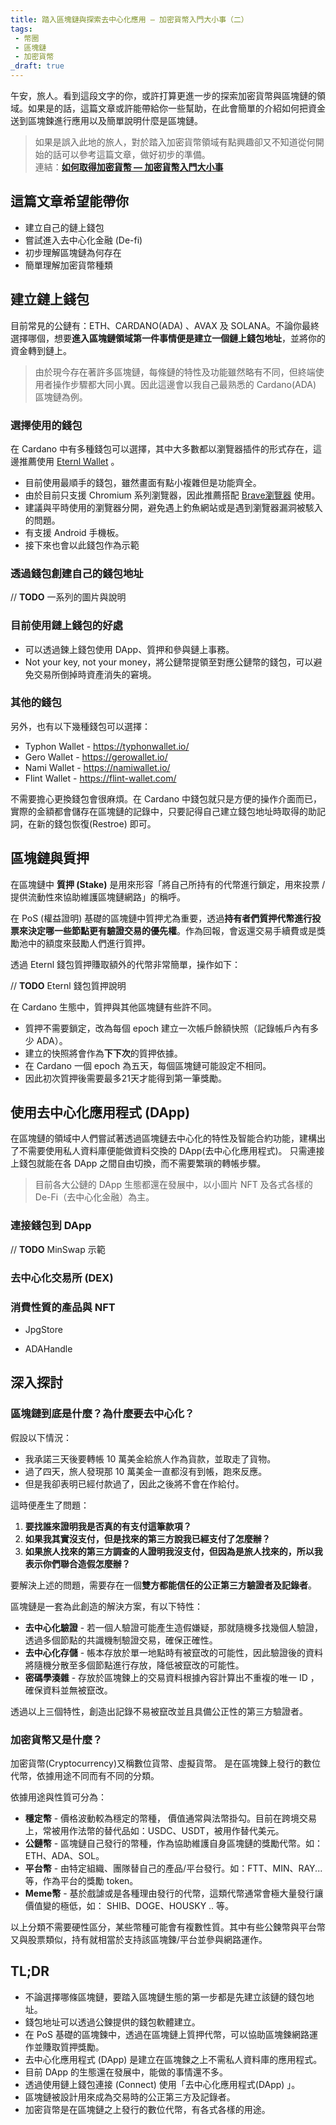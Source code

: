 ```yaml
---
title: 踏入區塊鏈與探索去中心化應用 — 加密貨幣入門大小事（二）
tags:
 - 幣圈
 - 區塊鏈
 - 加密貨幣
_draft: true
---
```


午安，旅人。看到這段文字的你，或許打算更進一步的探索加密貨幣與區塊鏈的領域。如果是的話，這篇文章或許能帶給你一些幫助，在此會簡單的介紹如何把資金送到區塊鍊進行應用以及簡單說明什麼是區塊鏈。

> 如果是誤入此地的旅人，對於踏入加密貨幣領域有點興趣卻又不知道從何開始的話可以參考這篇文章，做好初步的準備。<br/>
> 連結：[**如何取得加密貨幣 — 加密貨幣入門大小事**](/posts/2022/05/crypto-getting-start)

## 這篇文章希望能帶你

- 建立自己的鏈上錢包
- 嘗試進入去中心化金融 (De-fi)
- 初步理解區塊鏈為何存在
- 簡單理解加密貨幣種類


## 建立鏈上錢包

目前常見的公鏈有：ETH、CARDANO(ADA) 、AVAX 及 SOLANA。不論你最終選擇哪個，想要**進入區塊鏈領域第一件事情便是建立一個鏈上錢包地址**，並將你的資金轉到鏈上。

> 由於現今存在著許多區塊鏈，每條鏈的特性及功能雖然略有不同，但終端使用者操作步驟都大同小異。因此這邊會以我自己最熟悉的 Cardano(ADA) 區塊鏈為例。
### 選擇使用的錢包

在 Cardano 中有多種錢包可以選擇，其中大多數都以瀏覽器插件的形式存在，這邊推薦使用 [Eternl Wallet](https://eternl.io/) 。
- 目前使用最順手的錢包，雖然畫面有點小複雜但是功能齊全。
- 由於目前只支援 Chromium 系列瀏覽器，因此推薦搭配 [Brave瀏覽器](https://brave.com/zh/download/) 使用。
- 建議與平時使用的瀏覽器分開，避免遇上釣魚網站或是遇到瀏覽器漏洞被駭入的問題。
- 有支援 Android 手機板。
- 接下來也會以此錢包作為示範

### 透過錢包創建自己的錢包地址

// **TODO** 一系列的圖片與說明


### 目前使用鏈上錢包的好處

- 可以透過鍊上錢包使用 DApp、質押和參與鏈上事務。
- Not your key, not your money，將公鏈幣提領至對應公鏈幣的錢包，可以避免交易所倒掉時資產消失的窘境。

### 其他的錢包

另外，也有以下幾種錢包可以選擇：
- Typhon Wallet - https://typhonwallet.io/
- Gero Wallet - https://gerowallet.io/
- Nami Wallet - https://namiwallet.io/
- Flint Wallet - https://flint-wallet.com/

不需要擔心更換錢包會很麻煩。在 Cardano 中錢包就只是方便的操作介面而已，實際的金額都會儲存在區塊鏈的記錄中，只要記得自己建立錢包地址時取得的助記詞，在新的錢包恢復(Restroe) 即可。

## 區塊鏈與質押

在區塊鏈中 **質押 (Stake)** 是用來形容「將自己所持有的代幣進行鎖定，用來投票 / 提供流動性來協助維護區塊鏈網路」的稱呼。 

在 PoS (權益證明) 基礎的區塊鏈中質押尤為重要，透過**持有者們質押代幣進行投票來決定哪一些節點更有驗證交易的優先權**。作為回報，會返還交易手續費或是獎勵池中的額度來鼓勵人們進行質押。

透過 Eternl 錢包質押賺取額外的代幣非常簡單，操作如下：


// **TODO** Eternl 錢包質押說明


在 Cardano 生態中，質押與其他區塊鏈有些許不同。
- 質押不需要鎖定，改為每個 epoch 建立一次帳戶餘額快照（記錄帳戶內有多少 ADA）。
- 建立的快照將會作為**下下次**的質押依據。
- 在 Cardano 一個 epoch 為五天，每個區塊鏈可能設定不相同。
- 因此初次質押後需要最多21天才能得到第一筆獎勵。

## 使用去中心化應用程式 (DApp)

在區塊鏈的領域中人們嘗試著透過區塊鏈去中心化的特性及智能合約功能，建構出了不需要使用私人資料庫便能做資料交換的 DApp(去中心化應用程式)。 只需連接上錢包就能在各 DApp 之間自由切換，而不需要繁瑣的轉帳步驟。

> 目前各大公鏈的 DApp 生態都還在發展中，以小圖片 NFT 及各式各樣的 De-Fi（去中心化金融）為主。 


### 連接錢包到 DApp

// **TODO** MinSwap 示範


### 去中心化交易所 (DEX)



### 消費性質的產品與 NFT

- JpgStore


- ADAHandle

## 深入探討

### 區塊鏈到底是什麼？為什麼要去中心化？

假設以下情況：
- 我承諾三天後要轉帳 10 萬美金給旅人作為貨款，並取走了貨物。
- 過了四天，旅人發現那 10 萬美金一直都沒有到帳，跑來反應。
- 但是我卻表明已經付款過了，因此之後將不會在作給付。

這時便產生了問題：
1. **要找誰來證明我是否真的有支付這筆款項？**
2. **如果我其實沒支付，但是找來的第三方說我已經支付了怎麼辦？**
3. **如果旅人找來的第三方調查的人證明我沒支付，但因為是旅人找來的，所以我表示你們聯合造假怎麼辦？**

要解決上述的問題，需要存在一個**雙方都能信任的公正第三方驗證者及記錄者**。

區塊鏈是一套為此創造的解決方案，有以下特性：
- **去中心化驗證** - 若一個人驗證可能產生造假嫌疑，那就隨機多找幾個人驗證，透過多個節點的共識機制驗證交易，確保正確性。
- **去中心化存儲** - 帳本存放於單一地點時有被竄改的可能性，因此驗證後的資料將隨機分散至多個節點進行存放，降低被竄改的可能性。
- **密碼學湊雜** - 存放於區塊鍊上的交易資料根據內容計算出不重複的唯一 ID ，確保資料並無被竄改。

透過以上三個特性，創造出記錄不易被竄改並且具備公正性的第三方驗證者。

### 加密貨幣又是什麼？

加密貨幣(Cryptocurrency)又稱數位貨幣、虛擬貨幣。 是在區塊鍊上發行的數位代幣，依據用途不同而有不同的分類。

依據用途與性質可分為：
- **穩定幣** - 價格波動較為穩定的幣種， 價值通常與法幣掛勾。目前在跨境交易上，常被用作法幣的替代品如：USDC、USDT，被用作替代美元。
- **公鏈幣** - 區塊鏈自己發行的幣種，作為協助維護自身區塊鏈的獎勵代幣。如： ETH、ADA、SOL。 
- **平台幣** - 由特定組織、團隊替自己的產品/平台發行。如：FTT、MIN、RAY...等，作為平台的獎勵 token。
- **Meme幣** - 基於戲謔或是各種理由發行的代幣，這類代幣通常會極大量發行讓價值變的極低，如： SHIB、DOGE、HOUSKY .. 等。

以上分類不需要硬性區分，某些幣種可能會有複數性質。其中有些公鍊幣與平台幣又與股票類似，持有就相當於支持該區塊鍊/平台並參與網路運作。

## TL;DR
- 不論選擇哪條區塊鏈，要踏入區塊鏈生態的第一步都是先建立該鏈的錢包地址。
- 錢包地址可以透過公鍊提供的錢包軟體建立。
- 在 PoS 基礎的區塊鍊中，透過在區塊鏈上質押代幣，可以協助區塊鍊網路運作並賺取質押獎勵。
- 去中心化應用程式 (DApp) 是建立在區塊鍊之上不需私人資料庫的應用程式。
- 目前 DApp 的生態還在發展中，能做的事情還不多。
- 透過使用鏈上錢包連接 (Connect) 使用「去中心化應用程式(DApp)  」。
- 區塊鏈被設計用來成為交易時的公正第三方及記錄者。
- 加密貨幣是在區塊鏈之上發行的數位代幣，有各式各樣的用途。